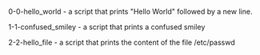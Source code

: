 0-0-hello_world - a script that prints "Hello World" followed by a new line.

1-1-confused_smiley - a script that prints a confused smiley

2-2-hello_file - a script that prints the content of the file /etc/passwd
